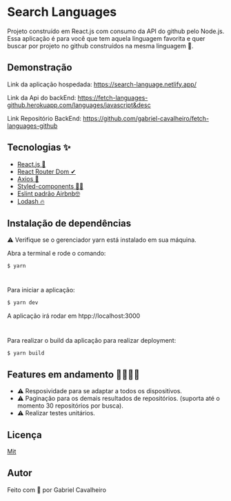 
# Search Languages

Projeto construído em React.js com consumo da API do github pelo Node.js. Essa aplicação é para você que tem aquela linguagem favorita e quer buscar por projeto no github construídos na mesma linguagem 💙.


## Demonstração

Link da aplicação hospedada: https://search-language.netlify.app/

Link da Api do backEnd: https://fetch-languages-github.herokuapp.com/languages/javascript&desc

Link Repositório BackEnd: https://github.com/gabriel-cavalheiro/fetch-languages-github



## Tecnologias ✨
 - [React.js 🚀](https://pt-br.reactjs.org/)
 - [React Router Dom ✔](https://v5.reactrouter.com/web/guides/quick-start)
 - [Axios 💙](https://github.com/axios/axios)
 - [Styled-components 💅🏽](https://styled-components.com/docs)
 - [Eslint padrão Airbnb🤓](https://github.com/airbnb/javascript)
 - [Lodash 🔥](https://lodash.com/docs/)

## Instalação de dependências

⚠ Verifique se o gerenciador yarn está instalado em sua máquina.

Abra a terminal e rode o comando:
```bash
$ yarn
```
#

Para iniciar a aplicação:

```bash
$ yarn dev
```
A aplicação irá rodar em htpp://localhost:3000
#
Para realizar o build da aplicação para realizar deployment:

```bash
$ yarn build
```
## Features em andamento 🚧👷🏽‍♂️

- ⚠ Resposividade para se adaptar a todos os dispositivos.
- ⚠ Paginação para os demais resultados de repositórios. (suporta até o momento 30 repositórios por busca).
- ⚠ Realizar testes unitários. 


## Licença

[Mit](https://opensource.org/licenses/MIT)

## Autor
Feito com 💙 por Gabriel Cavalheiro



